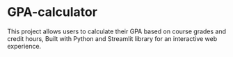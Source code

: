 # GPA-calculator
This project allows users to calculate their GPA based on course grades and credit hours, Built with Python and Streamlit library for an interactive web experience.
